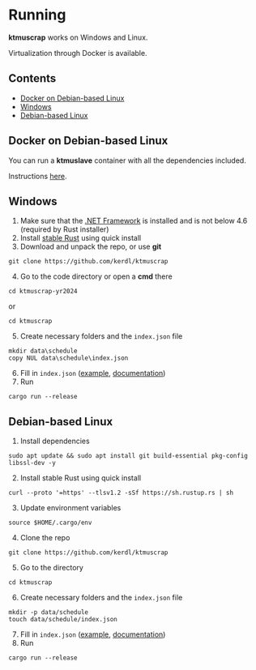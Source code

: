 # Running
**ktmuscrap** works on Windows and Linux.

Virtualization through Docker is available.


## Contents
- [Docker on Debian-based Linux](#docker-on-debian-based-linux)
- [Windows](#windows)
- [Debian-based Linux](#debian-based-linux)


## Docker on Debian-based Linux
You can run a **ktmuslave** container with
all the dependencies included.

Instructions
[here](https://github.com/kerdl/ktmuslave/blob/yr2024/doc/en/running.md#docker-on-debian-based-linux).


## Windows
1. Make sure that the [.NET Framework](https://support.microsoft.com/en-us/topic/microsoft-net-framework-4-8-offline-installer-for-windows-9d23f658-3b97-68ab-d013-aa3c3e7495e0)
is installed and is not below 4.6
(required by Rust installer)
2. Install [stable Rust](https://www.rust-lang.org/tools/install)
using quick install
3. Download and unpack the repo,
or use **git**
```console
git clone https://github.com/kerdl/ktmuscrap
```
4. Go to the code directory or open a **cmd** there
```console
cd ktmuscrap-yr2024
```
or
```console
cd ktmuscrap
```
5. Create necessary folders and the `index.json` file
```console
mkdir data\schedule
copy NUL data\schedule\index.json
```
6. Fill in `index.json`
([example](/doc/en/configuring.md#schedules-example),
[documentation](/doc/en/configuring.md#schedules))
7. Run
```console
cargo run --release
```


## Debian-based Linux
1. Install dependencies
```console
sudo apt update && sudo apt install git build-essential pkg-config libssl-dev -y
```
2. Install stable Rust using quick install
```console
curl --proto '=https' --tlsv1.2 -sSf https://sh.rustup.rs | sh
```
3. Update environment variables
```console
source $HOME/.cargo/env
```
4. Clone the repo
```console
git clone https://github.com/kerdl/ktmuscrap
```
5. Go to the directory
```console
cd ktmuscrap
```
6. Create necessary folders and the `index.json` file
```console
mkdir -p data/schedule
touch data/schedule/index.json
```
7. Fill in `index.json`
([example](/doc/en/configuring.md#schedules-example),
[documentation](/doc/en/configuring.md#schedules))
8. Run
```console
cargo run --release
```
